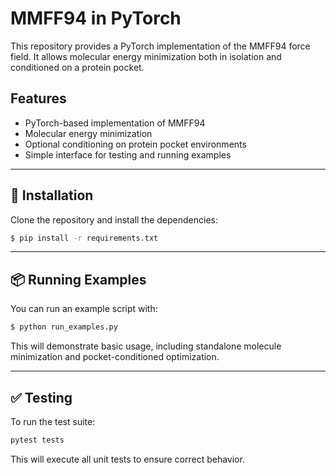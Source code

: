 # MMFF94 in PyTorch

This repository provides a PyTorch implementation of the MMFF94 force field. 
It allows molecular energy minimization both in isolation and conditioned on a protein pocket.

## Features

- PyTorch-based implementation of MMFF94
- Molecular energy minimization
- Optional conditioning on protein pocket environments
- Simple interface for testing and running examples

---

## 🚀 Installation

Clone the repository and install the dependencies:

```bash
$ pip install -r requirements.txt
```

---

## 📦 Running Examples

You can run an example script with:

```bash
$ python run_examples.py
```

This will demonstrate basic usage, including standalone molecule minimization and 
pocket-conditioned optimization.

---

## ✅ Testing

To run the test suite:

```bash
pytest tests
```

This will execute all unit tests to ensure correct behavior.